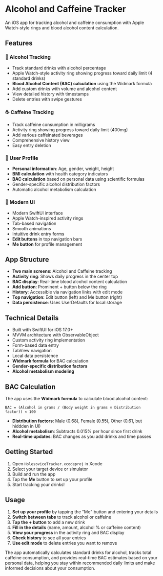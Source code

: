 # Alcohol and Caffeine Tracker

An iOS app for tracking alcohol and caffeine consumption with Apple Watch-style rings and blood alcohol content calculation.

## Features

### 🍷 Alcohol Tracking
- Track standard drinks with alcohol percentage
- Apple Watch-style activity ring showing progress toward daily limit (4 standard drinks)
- **Blood Alcohol Content (BAC) calculation** using the Widmark formula
- Add custom drinks with volume and alcohol content
- View detailed history with timestamps
- Delete entries with swipe gestures

### ☕ Caffeine Tracking
- Track caffeine consumption in milligrams
- Activity ring showing progress toward daily limit (400mg)
- Add various caffeinated beverages
- Comprehensive history view
- Easy entry deletion

### 👤 User Profile
- **Personal information**: Age, gender, weight, height
- **BMI calculation** with health category indicators
- **BAC calculation** based on personal data using scientific formulas
- Gender-specific alcohol distribution factors
- Automatic alcohol metabolism calculation

### 🎨 Modern UI
- Modern SwiftUI interface
- Apple Watch-inspired activity rings
- Tab-based navigation
- Smooth animations
- Intuitive drink entry forms
- **Edit buttons** in top navigation bars
- **Me button** for profile management

## App Structure

- **Two main screens**: Alcohol and Caffeine tracking
- **Activity ring**: Shows daily progress in the center top
- **BAC display**: Real-time blood alcohol content calculation
- **Add button**: Prominent + button below the ring
- **History**: Accessible via navigation links with edit mode
- **Top navigation**: Edit button (left) and Me button (right)
- **Data persistence**: Uses UserDefaults for local storage

## Technical Details

- Built with SwiftUI for iOS 17.0+
- MVVM architecture with ObservableObject
- Custom activity ring implementation
- Form-based data entry
- TabView navigation
- Local data persistence
- **Widmark formula** for BAC calculation
- **Gender-specific distribution factors**
- **Alcohol metabolism modeling**

## BAC Calculation

The app uses the **Widmark formula** to calculate blood alcohol content:

```
BAC = (Alcohol in grams / (Body weight in grams × Distribution factor)) × 100
```

- **Distribution factors**: Male (0.68), Female (0.55), Other (0.61, but hiddden in UI)
- **Alcohol metabolism**: Subtracts 0.015% per hour since first drink
- **Real-time updates**: BAC changes as you add drinks and time passes

## Getting Started

1. Open `HolesoviceTracker.xcodeproj` in Xcode
2. Select your target device or simulator
3. Build and run the app
4. Tap the **Me** button to set up your profile
5. Start tracking your drinks!

## Usage

1. **Set up your profile** by tapping the "Me" button and entering your details
2. **Switch between tabs** to track alcohol or caffeine
3. **Tap the + button** to add a new drink
4. **Fill in the details** (name, amount, alcohol % or caffeine content)
5. **View your progress** in the activity ring and BAC display
6. **Check history** to see all your entries
7. **Use edit mode** to delete entries you want to remove

The app automatically calculates standard drinks for alcohol, tracks total caffeine consumption, and provides real-time BAC estimates based on your personal data, helping you stay within recommended daily limits and make informed decisions about your consumption. 
